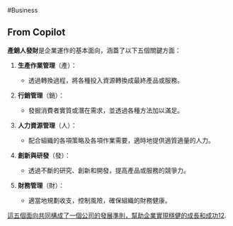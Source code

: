 #Business 

## From Copilot
**產銷人發財**是企業運作的基本面向，涵蓋了以下五個關鍵方面：

1. **生產作業管理**（產）：
    
    - 透過轉換過程，將各種投入資源轉換成最終產品或服務。
2. **行銷管理**（銷）：
    
    - 發掘消費者實質或潛在需求，並透過各種方法加以滿足。
3. **人力資源管理**（人）：
    
    - 配合組織的各項策略及各項作業需要，適時地提供適質適量的人力。
4. **創新與研發**（發）：
    
    - 透過不斷的研究、創新和開發，提高產品或服務的競爭力。
5. **財務管理**（財）：
    
    - 適當地規劃收支，控制風險，確保組織的財務健康。

[這五個面向共同構成了一個公司的發展準則，幫助企業實現穩健的成長和成功](https://www.gvm.com.tw/article/40957)[1](https://www.gvm.com.tw/article/40957)[2](https://www.chungg.com/%E7%94%A2%E9%8A%B7%E4%BA%BA%E7%99%BC%E8%B2%A1%E8%B3%87/).